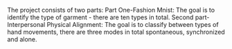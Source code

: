 

The project consists of two parts:
Part One-Fashion Mnist:
The goal is to identify the type of garment - there are ten types in total.
Second part-Interpersonal Physical Alignment:
The goal is to classify between types of hand movements, there are three modes in total spontaneous, synchronized and alone.
